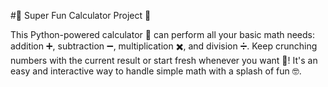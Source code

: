 #🧮 Super Fun Calculator Project 🎉

This Python-powered calculator 🐍 can perform all your basic math needs: addition ➕, subtraction ➖, multiplication ✖️, and division ➗. Keep crunching numbers with the current result or start fresh whenever you want 🔄! It's an easy and interactive way to handle simple math with a splash of fun 🤓.
